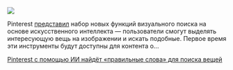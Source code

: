 <!--2025-05-06 12:49:35-->
<div class="yb">
  <div class="rss habr"><img src="https://habrastorage.org/getpro/habr/upload_files/86d/498/59f/86d49859f904a487f33b8000a22e444a.png" /><p>Pinterest <a href="https://newsroom.pinterest.com/news/introducing-new-visual-search-features/" rel="noopener noreferrer nofollow">представил</a> набор новых функций визуального поиска на основе искусственного интеллекта — пользователи смогут выделять интересующую вещь на изображении и искать подобные. Первое время эти инструменты будут доступны для контента о... <p class="titl"><a href="https://habr.com/ru/news/907290/?utm_source=habrahabr&utm_medium=rss&utm_campaign=907290">Pinterest с помощью ИИ найдёт «правильные слова» для поиска вещей</a></p></div>
</div>
